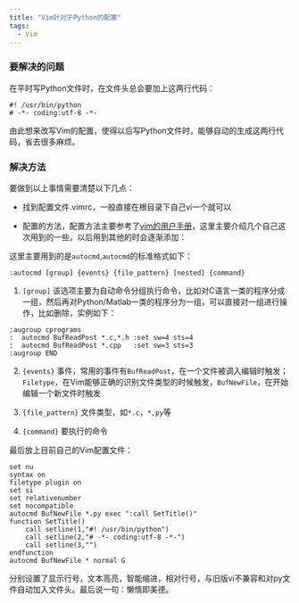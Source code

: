 ```yaml
---
title: "Vim针对于Python的配置"
tags:
  - Vim
---
```


### 要解决的问题

在平时写Python文件时，在文件头总会要加上这两行代码：

	#! /usr/bin/python
	# -*- coding:utf-8 -*-

由此想来改写Vim的配置，使得以后写Python文件时，能够自动的生成这两行代码，省去很多麻烦。

### 解决方法

要做到以上事情需要清楚以下几点：

* 找到配置文件.vimrc，一般直接在根目录下自己vi一个就可以

* 配置的方法，配置方法主要参考了[vim的用户手册](http://vimcdoc.sourceforge.net/)，这里主要介绍几个自己这次用到的一些，以后用到其他的时会逐渐添加：

这里主要用到的是`autocmd`,`autocmd`的标准格式如下：

	:autocmd [group] {events} {file_pattern} [nested] {command}

  1. `[group]` 该选项主要为自动命令分组执行命令，比如对C语言一类的程序分成一组，然后再对Python/Matlab一类的程序分为一组，可以直接对一组进行操作，比如删除，实例如下：

	:augroup cprograms
	:  autocmd BufReadPost *.c,*.h :set sw=4 sts=4
	:  autocmd BufReadPost *.cpp   :set sw=3 sts=3
	:augroup END

  2. `{events}` 事件，常用的事件有`BufReadPost`，在一个文件被调入编辑时触发；`Filetype`，在Vim能够正确的识别文件类型的时候触发，`BufNewFile`，在开始编辑一个新文件时触发

  3. `{file_pattern}` 文件类型，如`*.c`，`*,py`等

  4. `{command}` 要执行的命令

 最后放上目前自己的Vim配置文件：

	set nu
	syntax on
	filetype plugin on
	set si
	set relativenumber
	set nocompatible
	autocmd BufNewFile *.py exec ":call SetTitle()"
	function SetTitle()
		call setline(1,"#! /usr/bin/python")
		call setline(2,"# -*- coding:utf-8 -*-")
		call setline(3,"")
	endfunction
	autocmd BufNewFile * normal G

分别设置了显示行号，文本高亮，智能缩进，相对行号，与旧版vi不兼容和对py文件自动加入文件头。最后说一句：懒惰即美德。
